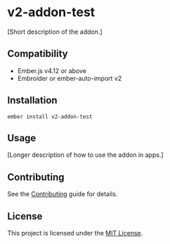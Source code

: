 # v2-addon-test

[Short description of the addon.]

## Compatibility

- Ember.js v4.12 or above
- Embroider or ember-auto-import v2

## Installation

```
ember install v2-addon-test
```

## Usage

[Longer description of how to use the addon in apps.]

## Contributing

See the [Contributing](CONTRIBUTING.md) guide for details.

## License

This project is licensed under the [MIT License](LICENSE.md).

